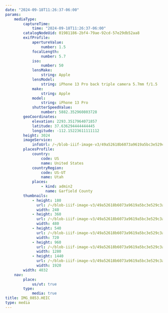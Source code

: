 ```yaml
---
date: "2024-09-18T11:26:37-06:00"
params:
    mediaType:
        captureTime:
            time: "2024-09-18T11:26:37-06:00"
        catalogNodeUid: 01981186-2bf4-79ae-92cd-57e29db52aa8
        exifProfile:
            apertureValue:
                number: 1.5
            focalLength:
                number: 5.7
            iso:
                number: 50
            lensMake:
                string: Apple
            lensModel:
                string: iPhone 13 Pro back triple camera 5.7mm f/1.5
            make:
                string: Apple
            model:
                string: iPhone 13 Pro
            shutterSpeedValue:
                number: 5882.352960803728
        geoCoordinates:
            elevation: 2293.3517964071857
            latitude: 37.636294444444445
            longitude: -112.15223611111112
        height: 3024
        imageService:
            infoUrl: /~/blob-iiif-image-v3/49a52618b6073a9619a5bc3e529c3a98d4fb0e991d6b1af00f4ce12214a0c94f/info.json
        placesProfile:
            country:
                code: US
                name: United States
            countryRegion:
                code: US-UT
                name: Utah
            places:
                - kind: admin2
                  name: Garfield County
        thumbnails:
            - height: 180
              url: /~/blob-iiif-image-v3/49a52618b6073a9619a5bc3e529c3a98d4fb0e991d6b1af00f4ce12214a0c94f/full/240%2C180/0/default.jpg
              width: 240
            - height: 360
              url: /~/blob-iiif-image-v3/49a52618b6073a9619a5bc3e529c3a98d4fb0e991d6b1af00f4ce12214a0c94f/full/480%2C360/0/default.jpg
              width: 480
            - height: 540
              url: /~/blob-iiif-image-v3/49a52618b6073a9619a5bc3e529c3a98d4fb0e991d6b1af00f4ce12214a0c94f/full/720%2C540/0/default.jpg
              width: 720
            - height: 960
              url: /~/blob-iiif-image-v3/49a52618b6073a9619a5bc3e529c3a98d4fb0e991d6b1af00f4ce12214a0c94f/full/1280%2C960/0/default.jpg
              width: 1280
            - height: 1440
              url: /~/blob-iiif-image-v3/49a52618b6073a9619a5bc3e529c3a98d4fb0e991d6b1af00f4ce12214a0c94f/full/1920%2C1440/0/default.jpg
              width: 1920
        width: 4032
    nav:
        place:
            us/ut: true
        type:
            media: true
title: IMG_0853.HEIC
type: media
---
```

